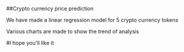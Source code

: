 ##Crypto currency price prediction

We have made a linear regression model for 5 crypto currency tokens

Various charts are made to show the trend of analysis

#I hope you'll like it
